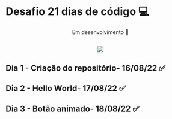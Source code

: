 # Desafio 21 dias de código 💻

<p align="center">Em desenvolvimento 🚧 </p> 
<h2 align = "center">
<img src= "https://media.giphy.com/media/3o7TKuAfCHifvPdcxG/giphy.gif">
</h2>

## Dia 1 - Criação do repositório- 16/08/22 ✅
## Dia 2 - Hello World- 17/08/22 ✅
## Dia 3 - Botão animado- 18/08/22 ✅


